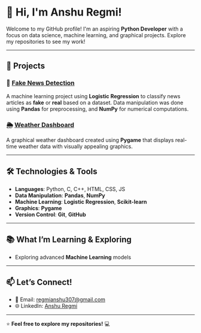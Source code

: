 # 👋 Hi, I'm Anshu Regmi!

Welcome to my GitHub profile! I'm an aspiring **Python Developer** with a focus on data science, machine learning, and graphical projects. Explore my repositories to see my work!

---

## 🚀 **Projects**

### 📰 [**Fake News Detection**](https://github.com/Techjourney15/fake-news-detection)
A machine learning project using **Logistic Regression** to classify news articles as **fake** or **real** based on a dataset. Data manipulation was done using **Pandas** for preprocessing, and **NumPy** for numerical computations.

### 🌦️ [**Weather Dashboard**](https://github.com/Techjourney15/weather-dashboard)
A graphical weather dashboard created using **Pygame** that displays real-time weather data with visually appealing graphics.

--- 

## 🛠️ **Technologies & Tools**

- **Languages**: Python, C, C++, HTML, CSS, JS
- **Data Manipulation**: **Pandas**, **NumPy**
- **Machine Learning**: **Logistic Regression**, **Scikit-learn**
- **Graphics**: **Pygame**
- **Version Control**: **Git**, **GitHub**
---
## 📚 **What I’m Learning & Exploring**

- Exploring advanced **Machine Learning** models
---
## 📫 **Let’s Connect!**

- 📧 Email: [regmianshu307@gmail.com](mailto:regmianshu307@gmail.com)
- 🌐 LinkedIn: [Anshu Regmi](https://www.linkedin.com/in/anshu-regmi-708b67317/)

---

⭐ **Feel free to explore my repositories!** 💻

